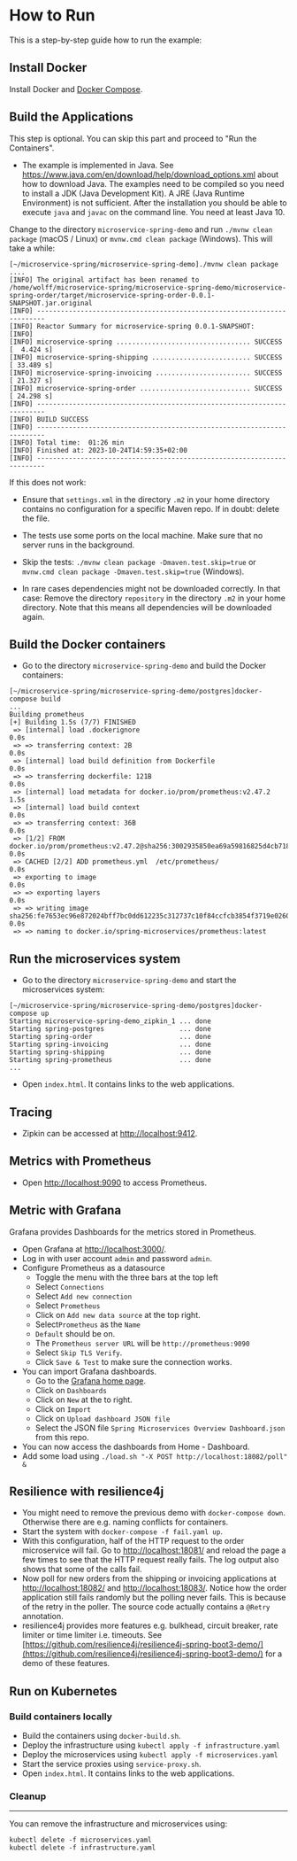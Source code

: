 # How to Run

This is a step-by-step guide how to run the example:

## Install Docker

Install Docker and [Docker Compose](https://docs.docker.com/compose/install/).

## Build the Applications

This step is optional. You can skip this part and
proceed to "Run the Containers".

* The example is implemented in Java. See
   https://www.java.com/en/download/help/download_options.xml about how
   to download Java. The
   examples need to be compiled so you need to install a JDK (Java
   Development Kit). A JRE (Java Runtime Environment) is not
   sufficient. After the installation you should be able to execute
   `java` and `javac` on the command line.
   You need at least Java 10. 
   
Change to the directory `microservice-spring-demo` and run `./mvnw clean
package` (macOS / Linux) or `mvnw.cmd clean package` (Windows). This will take a while:

```
[~/microservice-spring/microservice-spring-demo]./mvnw clean package
....
[INFO] The original artifact has been renamed to /home/wolff/microservice-spring/microservice-spring-demo/microservice-spring-order/target/microservice-spring-order-0.0.1-SNAPSHOT.jar.original
[INFO] ------------------------------------------------------------------------
[INFO] Reactor Summary for microservice-spring 0.0.1-SNAPSHOT:
[INFO]
[INFO] microservice-spring .................................. SUCCESS [  4.424 s]
[INFO] microservice-spring-shipping ......................... SUCCESS [ 33.489 s]
[INFO] microservice-spring-invoicing ........................ SUCCESS [ 21.327 s]
[INFO] microservice-spring-order ............................ SUCCESS [ 24.298 s]
[INFO] ------------------------------------------------------------------------
[INFO] BUILD SUCCESS
[INFO] ------------------------------------------------------------------------
[INFO] Total time:  01:26 min
[INFO] Finished at: 2023-10-24T14:59:35+02:00
[INFO] ------------------------------------------------------------------------
```

If this does not work:

* Ensure that `settings.xml` in the directory `.m2` in your home
directory contains no configuration for a specific Maven repo. If in
doubt: delete the file.

* The tests use some ports on the local machine. Make sure that no
server runs in the background.

* Skip the tests: `./mvnw clean package -Dmaven.test.skip=true` or
  `mvnw.cmd clean package -Dmaven.test.skip=true` (Windows).

* In rare cases dependencies might not be downloaded correctly. In
  that case: Remove the directory `repository` in the directory `.m2`
  in your home directory. Note that this means all dependencies will
  be downloaded again.

## Build the Docker containers

* Go to the directory `microservice-spring-demo` and build the Docker
  containers: 
```
[~/microservice-spring/microservice-spring-demo/postgres]docker-compose build
...
Building prometheus
[+] Building 1.5s (7/7) FINISHED
 => [internal] load .dockerignore                                                                                  0.0s
 => => transferring context: 2B                                                                                    0.0s
 => [internal] load build definition from Dockerfile                                                               0.0s
 => => transferring dockerfile: 121B                                                                               0.0s
 => [internal] load metadata for docker.io/prom/prometheus:v2.47.2                                                 1.5s
 => [internal] load build context                                                                                  0.0s
 => => transferring context: 36B                                                                                   0.0s
 => [1/2] FROM docker.io/prom/prometheus:v2.47.2@sha256:3002935850ea69a59816825d4cb718fafcdb9b124e4e6153ebc689462  0.0s
 => CACHED [2/2] ADD prometheus.yml  /etc/prometheus/                                                              0.0s
 => exporting to image                                                                                             0.0s
 => => exporting layers                                                                                            0.0s
 => => writing image sha256:fe7653ec96e872024bff7bc0dd612235c312737c10f84ccfcb3854f3719e0260                       0.0s
 => => naming to docker.io/spring-microservices/prometheus:latest
```

## Run the microservices system

* Go to the directory `microservice-spring-demo` and start the
  microservices system:

```
[~/microservice-spring/microservice-spring-demo/postgres]docker-compose up
Starting microservice-spring-demo_zipkin_1 ... done
Starting spring-postgres                   ... done
Starting spring-order                      ... done
Starting spring-invoicing                  ... done
Starting spring-shipping                   ... done
Starting spring-prometheus                 ... done
...
```

* Open `index.html`. It contains links to the web applications.

## Tracing

* Zipkin can be accessed at [http://localhost:9412](http://localhost:9412).

## Metrics with Prometheus

* Open [http://localhost:9090](http://localhost:9090) to access
  Prometheus.

## Metric with Grafana

Grafana provides Dashboards for the metrics stored in Prometheus.

* Open Grafana at [http://localhost:3000/](http://localhost:3000/).
* Log in with user account `admin` and password `admin`.
* Configure Prometheus as a datasource
  * Toggle the menu with the three bars at the top left
  * Select `Connections`
  * Select `Add new connection`
  * Select `Prometheus`
  * Click on `Add new data source` at the top right.
  * Select`Prometheus` as the `Name`
  * `Default` should be on.
  * The `Prometheus server URL` will be `http://prometheus:9090`
  * Select `Skip TLS Verify`.
  * Click `Save & Test` to make sure the connection works.
* You can import Grafana dashboards.
  * Go to the [Grafana home page](http://localhost:3000).
  * Click on `Dashboards`
  * Click on `New` at the to right.
  * Click on `Import`
  * Click on `Upload dashboard JSON file`
  * Select the JSON file `Spring Microservices Overview Dashboard.json` from this repo.
* You can now access the dashboards from Home - Dashboard.
* Add some load using `./load.sh "-X POST http://localhost:18082/poll" &`

## Resilience with resilience4j

* You might need to remove the previous demo with `docker-compose
  down`. Otherwise there are e.g. naming conflicts for containers.
* Start the system with `docker-compose -f fail.yaml up`.
* With this configuration, half of the HTTP request to the order
  microservice will fail. Go to
  [http://localhost:18081/](http://localhost:18081/) and reload the
  page 
  a few times to see that the HTTP request really fails. The log
  output also shows that some of the calls fail.
* Now poll for new orders from the shipping or invoicing
  applications at [http://localhost:18082/](http://localhost:18082/)
  and [http://localhost:18083/](http://localhost:18083/). Notice how
  the order application still fails randomly 
  but the polling never fails. This is because of the retry in the
  poller. The source code actually contains a `@Retry` annotation.
* resilience4j provides more features e.g. bulkhead, circuit breaker,
  rate limiter or time limiter i.e. timeouts. See
  [https://github.com/resilience4j/resilience4j-spring-boot3-demo/](https://github.com/resilience4j/resilience4j-spring-boot3-demo/)
  for a demo of these features.

## Run on Kubernetes

### Build containers locally

* Build the containers using `docker-build.sh`.
* Deploy the infrastructure using `kubectl apply -f
  infrastructure.yaml`
* Deploy the microservices using `kubectl apply -f microservices.yaml`
* Start the service proxies using `service-proxy.sh`.
* Open `index.html`. It contains links to the web applications.

### Cleanup
-------------------

You can remove the infrastructure and microservices using:

```shell
kubectl delete -f microservices.yaml
kubectl delete -f infrastructure.yaml 
```
